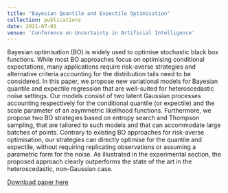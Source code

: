 ```yaml
---
title: "Bayesian Quantile and Expectile Optimisation"
collection: publications
date: 2021-07-01
venue: 'Conference on Uncertainty in Artificial Intelligence'
---
```

Bayesian optimisation (BO) is widely used to optimise stochastic black box functions. While most BO approaches focus on optimising conditional expectations, many applications require risk-averse strategies and alternative criteria accounting for the distribution tails need to be considered. In this paper, we propose new variational models for Bayesian quantile and expectile regression that are well-suited for heteroscedastic noise settings. Our models consist of two latent Gaussian processes accounting respectively for the conditional quantile (or expectile) and the scale parameter of an asymmetric likelihood functions. Furthermore, we propose two BO strategies based on entropy search and Thompson sampling, that are tailored to such models and that can accommodate large batches of points. Contrary to existing BO approaches for risk-averse optimisation, our strategies can directly optimise for the quantile and expectile, without requiring replicating observations or assuming a parametric form for the noise. As illustrated in the experimental section, the proposed approach clearly outperforms the state of the art in the heteroscedastic, non-Gaussian case.

[Download paper here](http://henrymoss.github.io/files/quantile.pdf)

